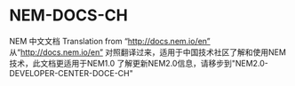 # NEM-DOCS-CH
NEM 中文文档
Translation from “http://docs.nem.io/en”  
从“http://docs.nem.io/en” 对照翻译过来，适用于中国技术社区了解和使用NEM技术，此文档更适用于NEM1.0
了解更新NEM2.0信息，请移步到"NEM2.0-DEVELOPER-CENTER-DOCE-CH"
